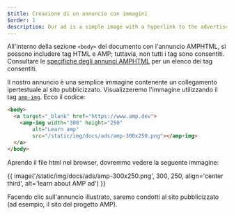 ```yaml
---
$title: Creazione di un annuncio con immagini
$order: 1
description: Our ad is a simple image with a hyperlink to the advertised site.  We''ll display the image using the amp-img tag. Here''s the code: ...
---
```


All'interno della sezione `<body>` del documento con l'annuncio AMPHTML, si possono includere tag HTML e AMP; tuttavia, non tutti i tag sono consentiti. Consultare le [specifiche degli annunci AMPHTML](../../../../documentation/guides-and-tutorials/learn/a4a_spec.md#allowed-amp-extensions-and-builtins) per un elenco dei tag consentiti.

Il nostro annuncio è una semplice immagine contenente un collegamento ipertestuale al sito pubblicizzato. Visualizzeremo l'immagine utilizzando il tag [`amp-img`](../../../../documentation/components/reference/amp-img.md). Ecco il codice:

```html
<body>
  <a target="_blank" href="https://www.amp.dev">
    <amp-img width="300" height="250"
        alt="Learn amp"
        src="/static/img/docs/ads/amp-300x250.png"></amp-img>
  </a>
</body>
```

Aprendo il file html nel browser, dovremmo vedere la seguente immagine:

{{ image('/static/img/docs/ads/amp-300x250.png', 300, 250, align='center third', alt='learn about AMP ad') }}

Facendo clic sull'annuncio illustrato, saremo condotti al sito pubblicizzato (ad esempio, il sito del progetto AMP).
